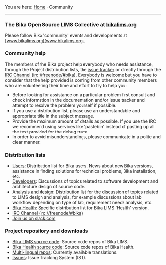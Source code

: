You are here: [Home](https://github.com/bikalabs/Bika-LIMS/wiki) · Community
***
### The Bika Open Source LIMS Collective at [bikalims.org](http://www.bikalims.org)
Please follow Bika 'community' events and developments at [www.bikalims.org](www.bikalims.org).

### Community help

The members of the Bika project help everybody who needs assistance, through the Project distribution lists, the [issue tracker](http://github.com/bikalabs/Bika-LIMS/issues) or directly through the [IRC Channel (irc://freenode/#bika)](http://webchat.freenode.net?randomnick=1&channels=%23bika&uio=d4). Everybody is welcome but you have to consider that the help provided is coming from other community members who are volunteering their time and effort to try to help you:

* Before looking for assistance on a particular problem first consult and check information in the documentation and/or issue tracker and attempt to resolve the problem yourself if possible.
* If you use a distribution list, please use an understandable and appropriate title in the subject message.
* Provide the maximum amount of details as possible. If you use the IRC we recommend using services like 'pastebin' instead of pasting up all the text provided for the debug trace.
* In order to avoid misunderstandings, please communicate in a polite and clear manner.

### Distribution lists

* [Users](https://lists.sourceforge.net/lists/listinfo/bika-users): Distribution list for Bika users. News about new Bika versions, assistance in finding solutions for technical problems, Bika installation, etc.
* [Developers](http://lists.sourceforge.net/lists/listinfo/bika-developers): Discussions of topics related to software development and architecture design of source code.
* [Analysis and design](http://groups.google.com/forum/?hl=en#!forum/bika-design): Distribution list for the discussion of topics related to LIMS design and analysis, for example discussions about lab workflow depending on type of lab, requirement needs analysis, etc.
* [Bika Health](http://groups.google.com/forum/?hl=en#!forum/bika-health): Specific distribution list for Bika LIMS 'Health' version.
* [IRC Channel (irc://freenode/#bika)](http://webchat.freenode.net?randomnick=1&channels=%23bika&uio=d4)
* [Join us on slack.com](http://slackin.bikalims.org)

### Project repository and downloads

* [Bika LIMS source code](http://github.com/bikalabs/Bika-LIMS): Source code repos of Bika LIMS.
* [Bika Health source code](http://github.com/bikalabs/bika.health): Source code repos of Bika Health.
* [Multi-lingual repos](https://www.transifex.com/projects/p/bika-lims/resource/bika): Currently available translations.
* [Issues](http://github.com/bikalabs/Bika-LIMS/issues): Issue Tracking System (IST).


